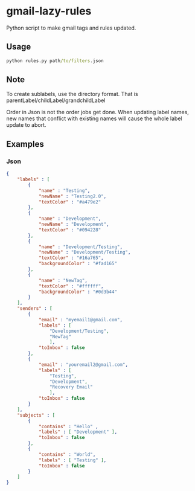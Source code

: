 # gmail-lazy-rules
Python script to make gmail tags and rules updated.

## Usage
``` cmd
python rules.py path/to/filters.json
```

## Note
To create sublabels, use the directory format. That is parentLabel/childLabel/grandchildLabel

Order in Json is not the order jobs get done.
When updating label names, new names that conflict with existing names will cause the whole label update to abort.

## Examples
### Json
```json
{
    "labels" : [
        {
            "name" : "Testing", 
            "newName" : "Testing2.0", 
            "textColor" : "#a479e2"
        },
        {
            "name" : "Development", 
            "newName" : "Development", 
            "textColor" : "#094228"
        },
        {
            "name" : "Development/Testing", 
            "newName" : "Development/Testing", 
            "textColor" : "#16a765",
            "backgroundColor" : "#fad165"
        },
        {
            "name" : "NewTag", 
            "textColor" : "#ffffff",
            "backgroundColor" : "#0d3b44"
        }
    ],
    "senders" : [
        { 
            "email" : "myemail1@gmail.com", 
            "labels" : [ 
                "Development/Testing",
                "NewTag"
                ], 
            "toInbox" : false 
        },
        { 
            "email" : "youremail2@gmail.com", 
            "labels" : [
                "Testing", 
                "Development", 
                "Recovery Email"
                ], 
            "toInbox" : false 
        }
    ],
    "subjects" : [
        {
            "contains" : "Hello" ,
            "labels" : [ "Development" ],
            "toInbox" : false 
        },
        {
            "contains" : "World",
            "labels" : [ "Testing" ],
            "toInbox" : false 
        }
    ]
}
```